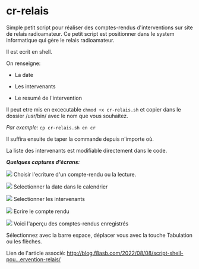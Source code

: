# cr-relais

Simple petit script pour réaliser des comptes-rendus d'interventions sur site de relais radioamateur.
Ce petit script est positionner dans le system informatique qui gère le relais radioamateur.

Il est ecrit en shell.

On renseigne:

* La date

* Les intervenants

* Le resumé de l'intervention

Il peut etre mis en excecutable `chmod +x cr-relais.sh` et copier dans le dossier /usr/bin/ avec le nom que vous souhaitez.

_Par exemple:_ `cp cr-relais.sh en cr`

Il suffira ensuite de taper la commande depuis n'importe où.

La liste des intervenants est modifiable directement dans le code.

**_Quelques captures d'écrans:_**


![](http://blog.f8asb.com/wp-content/uploads/2022/08/cr01.png)
Choisir l'ecriture d'un compte-rendu ou la lecture.

![](http://blog.f8asb.com/wp-content/uploads/2022/08/cr02.png)
Selectionner la date dans le calendrier

![](http://blog.f8asb.com/wp-content/uploads/2022/08/cr03.png)
Selectionner les intervenants

![](http://blog.f8asb.com/wp-content/uploads/2022/08/cr04.png)
Ecrire le compte rendu

![](http://blog.f8asb.com/wp-content/uploads/2022/08/cr05.png)
Voici l'aperçu des comptes-rendus enregistrés

Sélectionnez avec la barre espace, déplacer vous avec la touche Tabulation ou les flèches.

Lien de l'article associé:
http://blog.f8asb.com/2022/08/08/script-shell-pou…ervention-relais/

